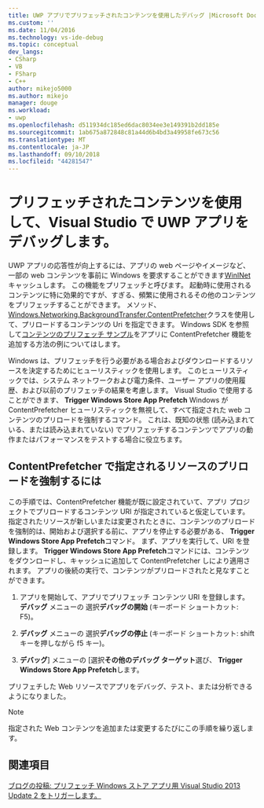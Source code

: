 ```yaml
---
title: UWP アプリでプリフェッチされたコンテンツを使用したデバッグ |Microsoft Docs
ms.custom: ''
ms.date: 11/04/2016
ms.technology: vs-ide-debug
ms.topic: conceptual
dev_langs:
- CSharp
- VB
- FSharp
- C++
author: mikejo5000
ms.author: mikejo
manager: douge
ms.workload:
- uwp
ms.openlocfilehash: d511934dc185ed6dac8034ee3e149391b2dd185e
ms.sourcegitcommit: 1ab675a872848c81a44d6b4bd3a49958fe673c56
ms.translationtype: MT
ms.contentlocale: ja-JP
ms.lasthandoff: 09/10/2018
ms.locfileid: "44281547"
---
```

# <a name="debug-uwp-apps-using-prefetched-content-in-visual-studio"></a>プリフェッチされたコンテンツを使用して、Visual Studio で UWP アプリをデバッグします。
  
 UWP アプリの応答性が向上するには、アプリの web ページやイメージなど、一部の web コンテンツを事前に Windows を要求することができます[WinINet](/windows/desktop/WinInet/about-wininet)キャッシュします。 この機能をプリフェッチと呼びます。 起動時に使用されるコンテンツに特に効果的ですが、すぎる、頻繁に使用されるその他のコンテンツをプリフェッチすることができます。 メソッド、 [Windows.Networking.BackgroundTransfer.ContentPrefetcher](/uwp/api/Windows.Networking.BackgroundTransfer.ContentPrefetcher)クラスを使用して、プリロードするコンテンツの Uri を指定できます。 Windows SDK を参照して[コンテンツのプリフェッチ サンプル](https://code.msdn.microsoft.com/windowsapps/ContentPrefetcher-Sample-432c8309)をアプリに ContentPrefetcher 機能を追加する方法の例についてはします。  
  
 Windows は、プリフェッチを行う必要がある場合およびダウンロードするリソースを決定するためにヒューリスティックを使用します。 このヒューリスティックでは、システム ネットワークおよび電力条件、ユーザー アプリの使用履歴、および以前のプリフェッチの結果を考慮します。 Visual Studio で使用することができます、 **Trigger Windows Store App Prefetch** Windows が ContentPrefetcher ヒューリスティックを無視して、すべて指定された web コンテンツのプリロードを強制するコマンド。 これは、既知の状態 (読み込まれている、または読み込まれていない) でプリフェッチするコンテンツでアプリの動作またはパフォーマンスをテストする場合に役立ちます。  
  
## <a name="to-force-preloading-of-contentprefetcher-specified-resources"></a>ContentPrefetcher で指定されるリソースのプリロードを強制するには  
 この手順では、ContentPrefetcher 機能が既に設定されていて、アプリ プロジェクトでプリロードするコンテンツ URI が指定されていると仮定しています。 指定されたリソースが新しいまたは変更されたときに、コンテンツのプリロードを強制的は、開始および選択する前に、アプリを停止する必要がある、 **Trigger Windows Store App Prefetch**コマンド。 まず、アプリを実行して、URI を登録します。 **Trigger Windows Store App Prefetch**コマンドには、コンテンツをダウンロードし、キャッシュに追加して ContentPrefetcher しにより適用されます。 アプリの後続の実行で、コンテンツがプリロードされたと見なすことができます。  
  
1.  アプリを開始して、アプリでプリフェッチ コンテンツ URI を登録します。 **デバッグ** メニューの 選択**デバッグの開始** (キーボード ショートカット: F5)。  
  
2.  **デバッグ** メニューの 選択**デバッグの停止** (キーボード ショートカット: shift キーを押しながら f5 キー)。  
  
3.  **デバッグ**] メニューの [選択**その他のデバッグ ターゲット**選び、 **Trigger Windows Store App Prefetch**します。  
  
 プリフェチした Web リソースでアプリをデバッグ、テスト、または分析できるようになりました。  
  
> [!NOTE]
>  指定された Web コンテンツを追加または変更するたびにこの手順を繰り返します。  
  
## <a name="see-also"></a>関連項目  
 [ブログの投稿: プリフェッチ Windows ストア アプリ用 Visual Studio 2013 Update 2 をトリガーします。](https://blogs.msdn.microsoft.com/devops/2014/02/06/triggering-prefetch-for-windows-store-apps-in-visual-studio-2013-update-2/)